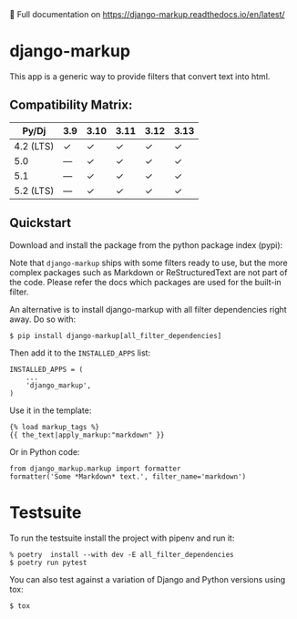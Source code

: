 <a href="https://pypi.org/project/django-markup/"><img src="https://img.shields.io/pypi/v/django-markup.svg" alt=""/></a> <a href="https://github.com/bartTC/django-markup/actions"><img src="https://github.com/bartTC/django-markup/actions/workflows/push.yml/badge.svg?branch=main" alt=""/></a>

📖 Full documentation on https://django-markup.readthedocs.io/en/latest/

# django-markup

This app is a generic way to provide filters that convert text into html.

## Compatibility Matrix:

| Py/Dj     | 3.9 | 3.10 | 3.11 | 3.12 | 3.13 |
|-----------|-----|------|------|------|------|
| 4.2 (LTS) | ✓   | ✓    | ✓    | ✓    | ✓    |
| 5.0       | —   | ✓    | ✓    | ✓    | ✓    |
| 5.1       | —   | ✓    | ✓    | ✓    | ✓    |
| 5.2 (LTS) | —   | ✓    | ✓    | ✓    | ✓    |

## Quickstart

Download and install the package from the python package index (pypi):

Note that `django-markup` ships with some filters ready to use, but the more
complex packages such as Markdown or ReStructuredText are not part of the code.
Please refer the docs which packages are used for the built-in filter.

An alternative is to install django-markup with all filter dependencies
right away. Do so with:

    $ pip install django-markup[all_filter_dependencies]

Then add it to the ``INSTALLED_APPS`` list:

    INSTALLED_APPS = (
        ...
        'django_markup',
    )

Use it in the template:

    {% load markup_tags %}
    {{ the_text|apply_markup:"markdown" }}

Or in Python code:

    from django_markup.markup import formatter
    formatter('Some *Markdown* text.', filter_name='markdown')

# Testsuite

To run the testsuite install the project with pipenv and run it:

    % poetry  install --with dev -E all_filter_dependencies
    $ poetry run pytest

You can also test against a variation of Django and Python versions
using tox:

    $ tox

